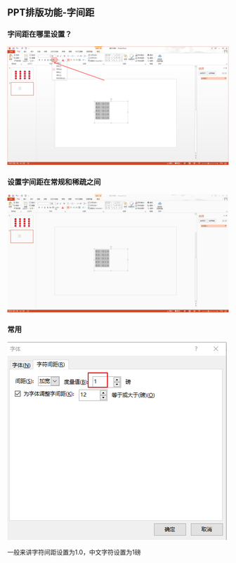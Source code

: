 ## PPT排版功能-字间距

### 字间距在哪里设置？

![image-20201127223502568](https://raw.githubusercontent.com/huxiaoning/img/master/20201127223504.png)

### 设置字间距在常规和稀疏之间

![设置字间距在常规和稀疏之间](https://raw.githubusercontent.com/huxiaoning/img/master/20201127223801.gif)

### 常用

![image-20201127223944028](https://raw.githubusercontent.com/huxiaoning/img/master/20201127223946.png)

一般来讲字符间距设置为1.0，中文字符设置为1磅